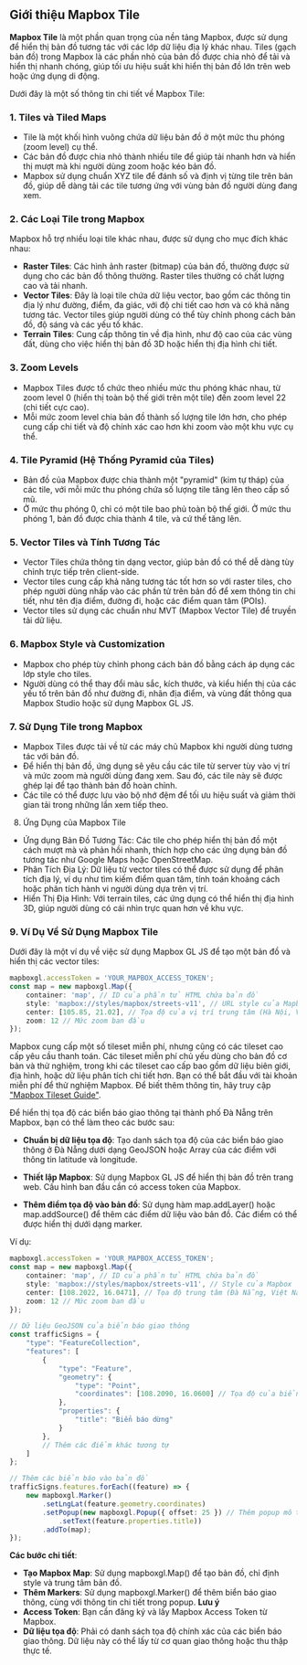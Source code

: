 ## Giới thiệu Mapbox Tile
__Mapbox Tile__ là một phần quan trọng của nền tảng Mapbox, được sử dụng để hiển thị bản đồ tương tác với các lớp dữ liệu địa lý khác nhau. Tiles (gạch bản đồ) trong Mapbox là các phần nhỏ của bản đồ được chia nhỏ để tải và hiển thị nhanh chóng, giúp tối ưu hiệu suất khi hiển thị bản đồ lớn trên web hoặc ứng dụng di động.

Dưới đây là một số thông tin chi tiết về Mapbox Tile:

### 1. Tiles và Tiled Maps
- Tile là một khối hình vuông chứa dữ liệu bản đồ ở một mức thu phóng (zoom level) cụ thể.
- Các bản đồ được chia nhỏ thành nhiều tile để giúp tải nhanh hơn và hiển thị mượt mà khi người dùng zoom hoặc kéo bản đồ.
- Mapbox sử dụng chuẩn XYZ tile để đánh số và định vị từng tile trên bản đồ, giúp dễ dàng tải các tile tương ứng với vùng bản đồ người dùng đang xem.
### 2. Các Loại Tile trong Mapbox
Mapbox hỗ trợ nhiều loại tile khác nhau, được sử dụng cho mục đích khác nhau:

- __Raster Tiles__: Các hình ảnh raster (bitmap) của bản đồ, thường được sử dụng cho các bản đồ thông thường. Raster tiles thường có chất lượng cao và tải nhanh.
- __Vector Tiles__: Đây là loại tile chứa dữ liệu vector, bao gồm các thông tin địa lý như đường, điểm, đa giác, với độ chi tiết cao hơn và có khả năng tương tác. Vector tiles giúp người dùng có thể tùy chỉnh phong cách bản đồ, độ sáng và các yếu tố khác.
- __Terrain Tiles__: Cung cấp thông tin về địa hình, như độ cao của các vùng đất, dùng cho việc hiển thị bản đồ 3D hoặc hiển thị địa hình chi tiết.
### 3. Zoom Levels
- Mapbox Tiles được tổ chức theo nhiều mức thu phóng khác nhau, từ zoom level 0 (hiển thị toàn bộ thế giới trên một tile) đến zoom level 22 (chi tiết cực cao).
- Mỗi mức zoom level chia bản đồ thành số lượng tile lớn hơn, cho phép cung cấp chi tiết và độ chính xác cao hơn khi zoom vào một khu vực cụ thể.
### 4. Tile Pyramid (Hệ Thống Pyramid của Tiles)
- Bản đồ của Mapbox được chia thành một "pyramid" (kim tự tháp) của các tile, với mỗi mức thu phóng chứa số lượng tile tăng lên theo cấp số mũ.
- Ở mức thu phóng 0, chỉ có một tile bao phủ toàn bộ thế giới. Ở mức thu phóng 1, bản đồ được chia thành 4 tile, và cứ thế tăng lên.
### 5. Vector Tiles và Tính Tương Tác
- Vector Tiles chứa thông tin dạng vector, giúp bản đồ có thể dễ dàng tùy chỉnh trực tiếp trên client-side.
- Vector tiles cung cấp khả năng tương tác tốt hơn so với raster tiles, cho phép người dùng nhấp vào các phần tử trên bản đồ để xem thông tin chi tiết, như tên địa điểm, đường đi, hoặc các điểm quan tâm (POIs).
- Vector tiles sử dụng các chuẩn như MVT (Mapbox Vector Tile) để truyền tải dữ liệu.
### 6. Mapbox Style và Customization
- Mapbox cho phép tùy chỉnh phong cách bản đồ bằng cách áp dụng các lớp style cho tiles.
- Người dùng có thể thay đổi màu sắc, kích thước, và kiểu hiển thị của các yếu tố trên bản đồ như đường đi, nhãn địa điểm, và vùng đất thông qua Mapbox Studio hoặc sử dụng Mapbox GL JS.
### 7. Sử Dụng Tile trong Mapbox
- Mapbox Tiles được tải về từ các máy chủ Mapbox khi người dùng tương tác với bản đồ.
- Để hiển thị bản đồ, ứng dụng sẽ yêu cầu các tile từ server tùy vào vị trí và mức zoom mà người dùng đang xem. Sau đó, các tile này sẽ được ghép lại để tạo thành bản đồ hoàn chỉnh.
- Các tile có thể được lưu vào bộ nhớ đệm để tối ưu hiệu suất và giảm thời gian tải trong những lần xem tiếp theo.
8. Ứng Dụng của Mapbox Tile
- Ứng dụng Bản Đồ Tương Tác: Các tile cho phép hiển thị bản đồ một cách mượt mà và phản hồi nhanh, thích hợp cho các ứng dụng bản đồ tương tác như Google Maps hoặc OpenStreetMap.
- Phân Tích Địa Lý: Dữ liệu từ vector tiles có thể được sử dụng để phân tích địa lý, ví dụ như tìm kiếm điểm quan tâm, tính toán khoảng cách hoặc phân tích hành vi người dùng dựa trên vị trí.
- Hiển Thị Địa Hình: Với terrain tiles, các ứng dụng có thể hiển thị địa hình 3D, giúp người dùng có cái nhìn trực quan hơn về khu vực.
### 9. Ví Dụ Về Sử Dụng Mapbox Tile
Dưới đây là một ví dụ về việc sử dụng Mapbox GL JS để tạo một bản đồ và hiển thị các vector tiles:
```typescript
mapboxgl.accessToken = 'YOUR_MAPBOX_ACCESS_TOKEN';
const map = new mapboxgl.Map({
    container: 'map', // ID của phần tử HTML chứa bản đồ
    style: 'mapbox://styles/mapbox/streets-v11', // URL style của Mapbox
    center: [105.85, 21.02], // Tọa độ của vị trí trung tâm (Hà Nội, Việt Nam)
    zoom: 12 // Mức zoom ban đầu
});

```

Mapbox cung cấp một số tileset miễn phí, nhưng cũng có các tileset cao cấp yêu cầu thanh toán. Các tileset miễn phí chủ yếu dùng cho bản đồ cơ bản và thử nghiệm, trong khi các tileset cao cấp bao gồm dữ liệu biên giới, địa hình, hoặc dữ liệu phân tích chi tiết hơn. Bạn có thể bắt đầu với tài khoản miễn phí để thử nghiệm Mapbox. Để biết thêm thông tin, hãy truy cập ["Mapbox Tileset Guide"]("https://docs.mapbox.com/data/tilesets/guides/").

Để hiển thị tọa độ các biển báo giao thông tại thành phố Đà Nẵng trên Mapbox, bạn có thể làm theo các bước sau:

- __Chuẩn bị dữ liệu tọa độ__: Tạo danh sách tọa độ của các biển báo giao thông ở Đà Nẵng dưới dạng GeoJSON hoặc Array của các điểm với thông tin latitude và longitude.

- __Thiết lập Mapbox__: Sử dụng Mapbox GL JS để hiển thị bản đồ trên trang web. Cấu hình ban đầu cần có access token của Mapbox.

- __Thêm điểm tọa độ vào bản đồ__: Sử dụng hàm map.addLayer() hoặc map.addSource() để thêm các điểm dữ liệu vào bản đồ. Các điểm có thể được hiển thị dưới dạng marker.

Ví dụ:
```typescript
mapboxgl.accessToken = 'YOUR_MAPBOX_ACCESS_TOKEN';
const map = new mapboxgl.Map({
    container: 'map', // ID của phần tử HTML chứa bản đồ
    style: 'mapbox://styles/mapbox/streets-v11', // Style của Mapbox
    center: [108.2022, 16.0471], // Tọa độ trung tâm (Đà Nẵng, Việt Nam)
    zoom: 12 // Mức zoom ban đầu
});

// Dữ liệu GeoJSON của biển báo giao thông
const trafficSigns = {
    "type": "FeatureCollection",
    "features": [
        {
            "type": "Feature",
            "geometry": {
                "type": "Point",
                "coordinates": [108.2090, 16.0600] // Tọa độ của biển báo giao thông
            },
            "properties": {
                "title": "Biển báo dừng"
            }
        },
        // Thêm các điểm khác tương tự
    ]
};

// Thêm các biển báo vào bản đồ
trafficSigns.features.forEach((feature) => {
    new mapboxgl.Marker()
        .setLngLat(feature.geometry.coordinates)
        .setPopup(new mapboxgl.Popup({ offset: 25 }) // Thêm popup mô tả
            .setText(feature.properties.title))
        .addTo(map);
});

```

__Các bước chi tiết__:
- __Tạo Mapbox Map__: Sử dụng mapboxgl.Map() để tạo bản đồ, chỉ định style và trung tâm bản đồ.
- __Thêm Markers__: Sử dụng mapboxgl.Marker() để thêm biển báo giao thông, cùng với thông tin chi tiết trong popup.
__Lưu ý__
- __Access Token__: Bạn cần đăng ký và lấy Mapbox Access Token từ Mapbox.
- __Dữ liệu tọa độ__: Phải có danh sách tọa độ chính xác của các biển báo giao thông. Dữ liệu này có thể lấy từ cơ quan giao thông hoặc thu thập thực tế.